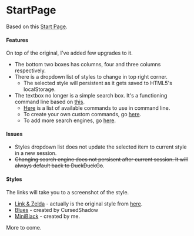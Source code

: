 # StartPage
Based on this [Start Page](https://github.com/fukouda/Startpage).

#### Features
On top of the original, I've added few upgrades to it.
- The bottom two boxes has columns, four and three columns respectively.
- There is a dropdown list of styles to change in top right corner.
    - The selected style will persistent as it gets saved to HTML5's localStorage.
- The textbox no longer is a simple search box. It's a functioning command line based on [this](https://github.com/WillEccles/startpage).
    - [Here](commands.txt) is a list of available commands to use in command line.
    - To create your own custom commands, go [here](tutorials/custom_commands.md).
    - To add more search engines, go [here](tutorials/search_engines.md).
    
#### Issues
- Styles dropdown list does not update the selected item to current style in a new session.
- ~~Changing search engine does not persisent after current session. It will always default back to DuckDuckGo~~.

#### Styles
The links will take you to a screenshot of the style.
- [Link & Zelda](screenshots/screenshot-link&zelda.png) - actually is the original style from [here](https://github.com/fukouda/Startpage).
- [Blues](screenshots/screenshot-blues.png) - created by CursedShadow
- [MiniBlack](screenshots/screenshot-miniblack.png) - created by me.

More to come.